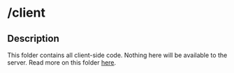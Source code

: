 # /client
## Description
This folder contains all client-side code. Nothing here will be available to the server. Read more on this folder [here](http://docs.meteor.com/#/full/structuringyourapp).